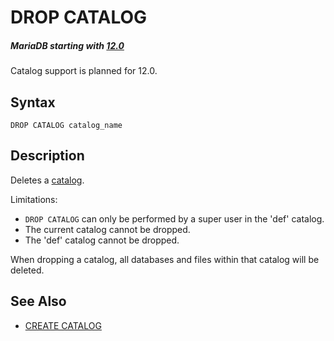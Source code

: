 
# DROP CATALOG


##### MariaDB starting with [12.0](../../../../release-notes/mariadb-community-server/what-is-mariadb-120.md)
Catalog support is planned for 12.0.



## Syntax


```
DROP CATALOG catalog_name
```

## Description


Deletes a [catalog](catalogs-overview.md).


Limitations:


* `DROP CATALOG` can only be performed by a super user in the 'def' catalog.
* The current catalog cannot be dropped.
* The 'def' catalog cannot be dropped.


When dropping a catalog, all databases and files within that catalog will be deleted.


## See Also


* [CREATE CATALOG](create-catalog.md)

